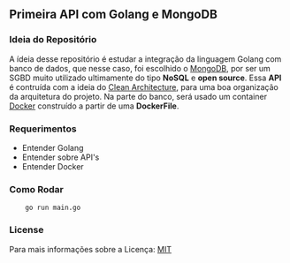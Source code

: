 ## Primeira API com Golang e MongoDB

### Ideia do Repositório

A ídeia desse repositório é estudar a integração da linguagem Golang com banco de dados, que nesse caso, foi escolhido o [MongoDB](https://mongodb.com), por ser um SGBD muito utilizado ultimamente do tipo **NoSQL** e **open source**. Essa **API** é contruída com a ideia do [Clean Architecture](https://www.amazon.com.br/dp/B075LRM681/ref=dp-kindle-redirect?_encoding=UTF8&btkr=1), para uma boa organização da arquitetura do projeto. Na parte do banco, será usado um container [Docker](https://www.docker.com/) construído a partir de uma **DockerFile**.

### Requerimentos 

* Entender Golang
* Entender sobre API's
* Entender Docker

### Como Rodar

```console
    go run main.go
```

### License

Para mais informações sobre a Licença: [MIT](https://mit-license.org/)